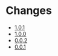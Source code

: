 # Changes

* [1.0.1](changes_1.0.1.md)
* [1.0.0](changes_1.0.0.md)
* [0.0.2](changes_0.0.2.md)
* [0.0.1](changes_0.0.1.md)